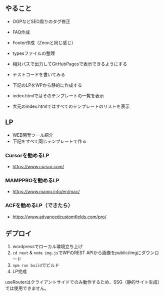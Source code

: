 ## やること
- OGPなどSEO周りのタグ修正
- FAQ作成
- Footer作成（Zennと同じ感じ）
- typesファイルの整理

- 相対パスで出力してGitHubPagesで表示できるようにする
- テストコードを書いてみる
- 下記のLPをWPから静的に作成する
- index.htmlではそのテンプレートの一覧を表示
- 大元のindex.htmlではすべてのテンプレートのリストを表示

## LP
- WEB開発ツール紹介
- 下記をすべて同じテンプレートで作る

### Cursorを勧めるLP
- https://www.cursor.com/

### MAMPPROを勧めるLP
- https://www.mamp.info/en/mac/

### ACFを勧めるLP（できたら）
- https://www.advancedcustomfields.com/pro/

## デプロイ
1. wordpressでローカル環境立ち上げ
1. `cd next` & `node img.js`でWPのREST APIから画像をpublic/imgにダウンロード
1. `npm run build`でビルド
1. LP完成

useRouterはクライアントサイドでのみ動作するため、SSG（静的サイト生成）では使用できません。
